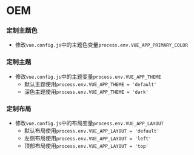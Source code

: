 # OEM

### 定制主题色
- 修改`vue.config.js`中的主题色变量`process.env.VUE_APP_PRIMARY_COLOR`

### 定制主题    
- 修改`vue.config.js`中的主题变量`process.env.VUE_APP_THEME`
    - 默认主题使用`process.env.VUE_APP_THEME = 'default'`
    - 深色主题使用`process.env.VUE_APP_THEME = 'dark'`

### 定制布局
- 修改`vue.config.js`中的布局变量`process.env.VUE_APP_LAYOUT`
    - 默认布局使用`process.env.VUE_APP_LAYOUT = 'default'`
    - 左侧布局使用`process.env.VUE_APP_LAYOUT = 'left'`
    - 顶部布局使用`process.env.VUE_APP_LAYOUT = 'top'`
